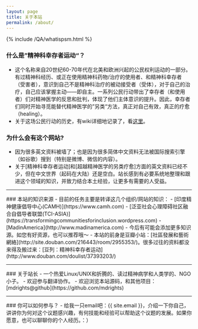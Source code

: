 ```yaml
---
layout: page
title: 关于本站
permalink: /about/
---
```

{% include /QA/whatispsm.html %}
### 什么是”精神科幸存者运动“？
- 这个名称来自20世纪60-70年代在北美和欧洲兴起的公民权利运动的一部分。有过精神科经历、或正在使用精神科药物/治疗的使用者、和精神科幸存者（受害者），意识到自己不是精神科治疗的被动接受者（受体），对于自己的治疗，自己应该掌握主动——即自主。一系列公民行动带出了幸存者（和使用者）们对精神医学的反思和批判，体现了他们主体意识的提升。因此，幸存者们同时开始寻觅能替代精神医学的”另类“方法，真正对自己有效，真正的疗愈（healing）。
- 关于这场公民行动的历史，有wiki详细地记录了，看[这里]()。

### 为什么会有这个网站?
- 因为很多英文资料被墙了；也是因为很多简体中文资料无法被国际搜索引擎（如谷歌）搜到（特别是微博、微信的内容）。
- 关于[精神科幸存者运动]和[超越精神医学的另类疗愈]方面的英文资料已经不少，但在中文世界（起码在大陆）还是空白。站长感到有必要系统地整理和跟进这个领域的知识，并致力结合本土经验，让更多有需要的人受益。  

<hr>
### 本站的知识来源
- 目前的任务主要是转译这几个组织/网站的知识：
	- [印度精神健康倡导中心(CAMH)](https://www.camh.com)
	- [泛亚社会心理障碍社区融合自倡导者联盟(TCI-ASIA)](https://transformingcommunitiesforinclusion.wordpress.com)
	- [MadinAmerica](http://www.madinamerica.com)
- 今后有可能会添加更多知识源。如您有好资源，也可以推荐哦～
- 本站的前身是豆瓣小站：[社區發展和藝術網絡](http://site.douban.com/216443/room/2955353/)。很多过往的资料都没来得及搬过来：[豆列：精神科幸存者运动](http://www.douban.com/doulist/37393203/)  

<hr>
### 关于站长
- 一个热爱Linux/UNIX和折腾的、读过精神病学和人类学的、NGO小子。
- 欢迎参与翻译协作。
- 欢迎浏览本站源码，和其他项目：[mdrights@github](https://github.com/mdrights)  

<hr>
### 你可以如何参与？
- 给我一只email吧：{{ site.email }}，介绍一下你自己，讲讲你为何对这个议题感兴趣，有何技能和经验可以帮助这个议题的发展。如果你愿意，也可以聊聊你的个人经历。：）
